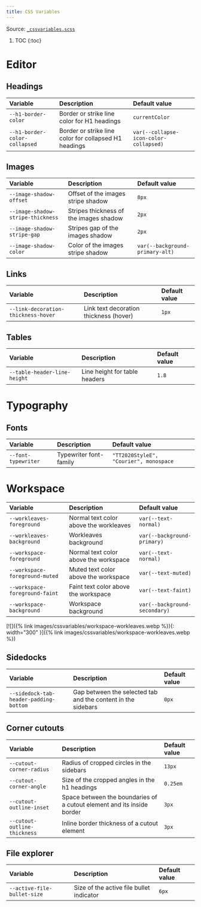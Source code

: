 ```yaml
---
title: CSS Variables
---
```


Source: [`_cssvariables.scss`](https://github.com/ElsaTam/obsidian-fancy-a-story/blob/main/scss/_cssvariables.scss)

1. TOC
{:toc}

# Editor

## Headings

| Variable | Description | Default value |
|:---------|:------------|:--------------|
| `--h1-border-color` | Border or strike line color for H1 headings | `currentColor` |
| `--h1-border-color-collapsed` | Border or strike line color for collapsed H1 headings | `var(--collapse-icon-color-collapsed)` |

## Images

| Variable | Description | Default value |
|:---------|:------------|:--------------|
| `--image-shadow-offset`           | Offset of the images stripe shadow     | `8px`                           |
| `--image-shadow-stripe-thickness` | Stripes thickness of the images shadow | `2px`                           |
| `--image-shadow-stripe-gap`       | Stripes gap of the images shadow       | `2px`                           |
| `--image-shadow-color`            | Color of the images stripe shadow      | `var(--background-primary-alt)` |

## Links

| Variable | Description | Default value |
|:---------|:------------|:--------------|
| `--link-decoration-thickness-hover` | Link text decoration thickness (hover) | `1px` |

## Tables

| Variable | Description | Default value |
|:---------|:------------|:--------------|
| `--table-header-line-height` | Line height for table headers | `1.8` |


# Typography

## Fonts

| Variable | Description | Default value |
|:---------|:------------|:--------------|
| `--font-typewriter` | Typewriter font-family | `"TT2020StyleE", "Courier", monospace` |




# Workspace

| Variable | Description | Default value |
|:---------|:------------|:--------------|
| `--workleaves-foreground`      | Normal text color above the workleaves | `var(--text-normal)`          |
| `--workleaves-background`      | Workleaves background                  | `var(--background-primary)`   |
| `--workspace-foreground`       | Normal text color above the workspace  | `var(--text-normal)`          |
| `--workspace-foreground-muted` | Muted text color above the workspace   | `var(--text-muted)`           |
| `--workspace-foreground-faint` | Faint text color above the workspace   | `var(--text-faint)`           |
| `--workspace-background`       | Workspace background                   | `var(--background-secondary)` |

[![]({% link images/cssvariables/workspace-workleaves.webp %}){: width="300" }]({% link images/cssvariables/workspace-workleaves.webp %})

## Sidedocks

| Variable | Description | Default value |
|:---------|:------------|:--------------|
| `--sidedock-tab-header-padding-bottom` | Gap between the selected tab and the content in the sidebars | `0px` |

## Corner cutouts

| Variable | Description | Default value |
|:---------|:------------|:--------------|
| `--cutout-corner-radius`     | Radius of cropped circles in the sidebars                              | `13px`   |
| `--cutout-corner-angle`      | Size of the cropped angles in the h1 headings                          | `0.25em` |
| `--cutout-outline-inset`     | Space between the boundaries of a cutout element and its inside border | `3px`    |
| `--cutout-outline-thickness` | Inline border thickness of a cutout element                            | `3px`    |

## File explorer

| Variable | Description | Default value |
|:---------|:------------|:--------------|
| `--active-file-bullet-size` | Size of the active file bullet indicator | `6px` |
